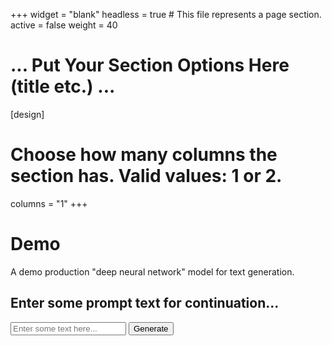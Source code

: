 +++
widget = "blank"
headless = true  # This file represents a page section.
active = false
weight = 40

# ... Put Your Section Options Here (title etc.) ...

[design]
  # Choose how many columns the section has. Valid values: 1 or 2.
  columns = "1"
+++
<div class="container">
<h1>Demo</h1>
<p>A demo production "deep neural network" model for text generation.</p>

<form class="form" method="POST" action="http://localhost:5000/predict_text">
  <h2 class="form-heading">Enter some prompt text for continuation...</h2>
  <input class="form-control" type="text" required name="text" id="text" placeholder="Enter some text here...">
  <button class="btn btn-lg btn-primary btn-block" type="submit">Generate</button>
</form>
</div>